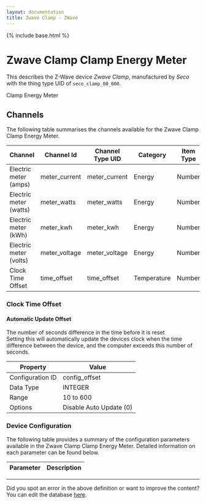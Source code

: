 ```yaml
---
layout: documentation
title: Zwave Clamp - ZWave
---
```


{% include base.html %}

# Zwave Clamp Clamp Energy Meter

This describes the Z-Wave device *Zwave Clamp*, manufactured by *Seco* with the thing type UID of ```seco_clamp_00_000```. 

Clamp Energy Meter


## Channels
The following table summarises the channels available for the Zwave Clamp Clamp Energy Meter.

| Channel | Channel Id | Channel Type UID | Category | Item Type |
|---------|------------|------------------|----------|-----------|
| Electric meter (amps) | meter_current | meter_current | Energy | Number |
| Electric meter (watts) | meter_watts | meter_watts | Energy | Number |
| Electric meter (kWh) | meter_kwh | meter_kwh | Energy | Number |
| Electric meter (volts) | meter_voltage | meter_voltage | Energy | Number |
| Clock Time Offset | time_offset | time_offset | Temperature | Number |


### Clock Time Offset

#### Automatic Update Offset

The number of seconds difference in the time before it is reset  
Setting this will automatically update the devices clock when the time difference between the device, and the computer exceeds this number of seconds.


| Property         | Value    |
|------------------|----------|
| Configuration ID | config_offset |
| Data Type        | INTEGER |
| Range | 10 to 600 || Default Value | 60 |
| Options | Disable Auto Update (0) |


### Device Configuration
The following table provides a summary of the configuration parameters available in the Zwave Clamp Clamp Energy Meter.
Detailed information on each parameter can be found below.

| Parameter   | Description |
|-------------|-------------|


---

Did you spot an error in the above definition or want to improve the content?
You can edit the database [here](http://www.cd-jackson.com/index.php/zwave/zwave-device-database/zwave-device-list/devicesummary/569).
